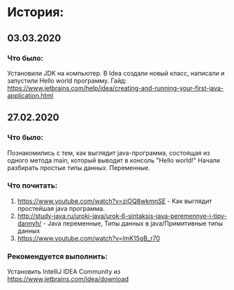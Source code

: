 # История:

## 03.03.2020
### Что было:
Установили JDK на компьютер. В Idea создали новый класс, написали и запустили Hello world программу.
Гайд: https://www.jetbrains.com/help/idea/creating-and-running-your-first-java-application.html

## 27.02.2020
### Что было: 
Познакомились с тем, как выглядит java-программа, состоящая из одного метода main, который выводит в консоль "Hello world!"
Начали разбирать простые типы данных. Переменные.

### Что почитать:
1. https://www.youtube.com/watch?v=ziOQ8wkmnSE - Как выглядит простейшая java программа.
1. http://study-java.ru/uroki-java/urok-6-sintaksis-java-peremennye-i-tipy-dannyh/ - Java переменные, Типы данных в java/Примитивные типы данных
1. https://www.youtube.com/watch?v=lmK15qB_r70

### Рекомендуется выполнить:
Установить IntelliJ IDEA Community из https://www.jetbrains.com/idea/download 
